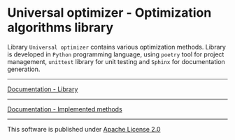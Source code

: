 # Universal optimizer - Optimization algorithms library

Library `Universal optimizer` contains various optimization methods. Library is developed in `Python` programming language, using `poetry` tool for project management, `unittest`  library for unit testing and `Sphinx` for documentation generation.

---

[Documentation - Library](https://vladofilipovic.github.io/universal-optimizer/html)

---

[Documentation - Implemented methods](https://vladofilipovic.github.io/universal-optimizer/html/implemented_algorithms.html)

---
This software is published under [Apache License 2.0](LICENSE)